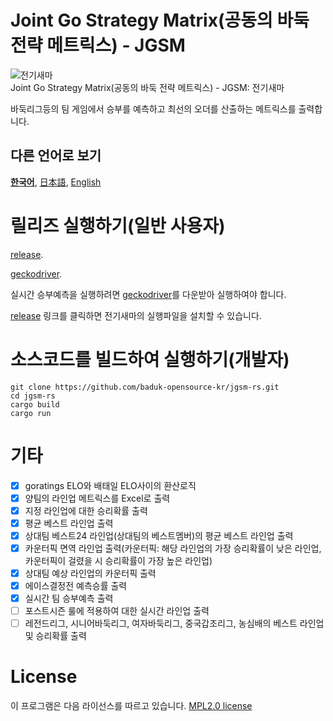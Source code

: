 # Joint Go Strategy Matrix(공동의 바둑 전략 메트릭스) - JGSM
![전기새마](https://github.com/baduk-opensource-kr/jgsm-rs/assets/36529903/f2b45d6e-b9c1-4812-a7c8-5835ae8ae312)  
Joint Go Strategy Matrix(공동의 바둑 전략 메트릭스) - JGSM: 전기새마

바둑리그등의 팀 게임에서 승부를 예측하고 최선의 오더를 산출하는 메트릭스를 출력합니다.

## 다른 언어로 보기
[**한국어**](./README.md), [日本語](./README.jp.md), [English](./README.en.md)

# 릴리즈 실행하기(일반 사용자)
[release](https://github.com/baduk-opensource-kr/jgsm-rs/releases/latest).

[geckodriver](https://github.com/mozilla/geckodriver/releases).

실시간 승부예측을 실행하려면 [geckodriver](https://github.com/mozilla/geckodriver/releases)를 다운받아 실행하여야 합니다.

[release](https://github.com/baduk-opensource-kr/jgsm-rs/releases/latest) 링크를 클릭하면 전기새마의 실행파일을 설치할 수 있습니다.

# 소스코드를 빌드하여 실행하기(개발자)
```
git clone https://github.com/baduk-opensource-kr/jgsm-rs.git
cd jgsm-rs
cargo build
cargo run
```

# 기타
- [x] goratings ELO와 배태일 ELO사이의 환산로직
- [x] 양팀의 라인업 메트릭스를 Excel로 출력
- [x] 지정 라인업에 대한 승리확률 출력
- [x] 평균 베스트 라인업 출력
- [x] 상대팀 베스트24 라인업(상대팀의 베스트멤버)의 평균 베스트 라인업 출력
- [x] 카운터픽 면역 라인업 출력(카운터픽: 해당 라인업의 가장 승리확률이 낮은 라인업, 카운터픽이 걸렸을 시 승리확률이 가장 높은 라인업)
- [x] 상대팀 예상 라인업의 카운터픽 출력
- [x] 에이스결정전 예측승률 출력
- [x] 실시간 팀 승부예측 출력
- [ ] 포스트시즌 룰에 적용하여 대한 실시간 라인업 출력
- [ ] 레전드리그, 시니어바둑리그, 여자바둑리그, 중국갑조리그, 농심배의 베스트 라인업 및 승리확률 출력

# License
이 프로그램은 다음 라이선스를 따르고 있습니다. [MPL2.0 license](/LICENSE) 
